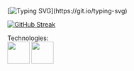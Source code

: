 [![Typing SVG](https://readme-typing-svg.herokuapp.com?color=%2318526C&size=25&center=false&lines=Welcome+to+my+world!)](https://git.io/typing-svg)

[![GitHub Streak](http://github-readme-streak-stats.herokuapp.com?user=ornakash&date_format=M%20j%5B%2C%20Y%5D&stroke=FFFFFF&background=18526C&ring=FFFFFF&dates=FFFFFF&sideNums=FFFFFF&sideLabels=DDDDDD&fire=DADD56&currStreakLabel=FFFFFF&currStreakNum=3DDDC4)](https://git.io/streak-stats)

Technologies:
</br>
<img src="https://cdn-icons-png.flaticon.com/512/1048/1048877.png" width="50px" height="50px"/> <img src="https://cdn-icons-png.flaticon.com/512/2748/2748383.png" width="50px" height="50px"/>
